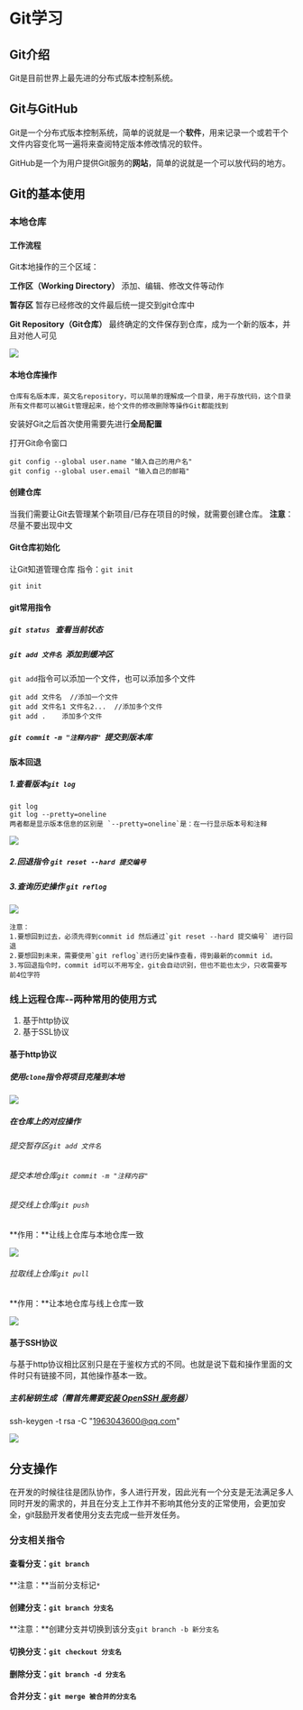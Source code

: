 # Git学习

## Git介绍

Git是目前世界上最先进的分布式版本控制系统。

## Git与GitHub

Git是一个分布式版本控制系统，简单的说就是一个**软件**，用来记录一个或若干个文件内容变化骂一遍将来查阅特定版本修改情况的软件。

GitHub是一个为用户提供Git服务的**网站**，简单的说就是一个可以放代码的地方。

## Git的基本使用

### 本地仓库

#### 工作流程

Git本地操作的三个区域：

**工作区（Working Directory）**
添加、编辑、修改文件等动作

**暂存区**
暂存已经修改的文件最后统一提交到git仓库中

**Git Repository（Git仓库）**
最终确定的文件保存到仓库，成为一个新的版本，并且对他人可见

![](https://raw.githubusercontent.com/qingyunlyp/picstore/master/img/202210121118741.jpg#crop=0&crop=0&crop=1&crop=1&id=HBqiC&originHeight=840&originWidth=1250&originalType=binary&ratio=1&rotation=0&showTitle=false&status=done&style=none&title=)

#### 本地仓库操作
`仓库有名版本库，英文名repository，可以简单的理解成一个目录，用于存放代码，这个目录所有文件都可以被Git管理起来，给个文件的修改删除等操作Git都能找到`

安装好Git之后首次使用需要先进行**全局配置**

打开Git命令窗口
```shell
git config --global user.name "输入自己的用户名"
git config --global user.email "输入自己的邮箱"
```

#### 创建仓库
当我们需要让Git去管理某个新项目/已存在项目的时候，就需要创建仓库。
**注意**：尽量不要出现中文

#### Git仓库初始化
让Git知道管理仓库
指令：`git init`
```shell
git init
```

#### git常用指令

##### `git status`   查看当前状态

##### `git add 文件名`  添加到缓冲区

`git add`指令可以添加一个文件，也可以添加多个文件

```shell
git add 文件名  //添加一个文件
git add 文件名1 文件名2...  //添加多个文件
git add .    添加多个文件
```

##### `git commit -m "注释内容"`  提交到版本库

#### 版本回退

##### 1.查看版本`git log`

```shell
git log   
git log --pretty=oneline
两者都是显示版本信息的区别是 `--pretty=oneline`是：在一行显示版本号和注释
```

![](https://raw.githubusercontent.com/qingyunlyp/picstore/master/img/202210131610988.png#crop=0&crop=0&crop=1&crop=1&id=kfGGl&originHeight=363&originWidth=725&originalType=binary&ratio=1&rotation=0&showTitle=false&status=done&style=none&title=)

##### 2.回退指令 `git reset --hard 提交编号`

##### 3.查询历史操作 `git reflog`

![](https://raw.githubusercontent.com/qingyunlyp/picstore/master/img/202210131957280.png#crop=0&crop=0&crop=1&crop=1&id=kcWXO&originHeight=191&originWidth=743&originalType=binary&ratio=1&rotation=0&showTitle=false&status=done&style=none&title=)

```
注意：
1.要想回到过去，必须先得到commit id 然后通过`git reset --hard 提交编号` 进行回退
2.要想回到未来，需要使用`git reflog`进行历史操作查看，得到最新的commit id。
3.写回退指令时，commit id可以不用写全，git会自动识别，但也不能也太少，只收需要写前4位字符
```

### 线上远程仓库--两种常用的使用方式

1. 基于http协议
2. 基于SSL协议

#### 基于http协议

##### 使用`clone`指令将项目克隆到本地

![](https://raw.githubusercontent.com/qingyunlyp/picstore/master/img/202210132053516.png#crop=0&crop=0&crop=1&crop=1&id=jlGTk&originHeight=137&originWidth=592&originalType=binary&ratio=1&rotation=0&showTitle=false&status=done&style=none&title=)

##### 在仓库上的对应操作

###### 提交暂存区`git add 文件名`

###### 提交本地仓库`git commit -m "注释内容"`

###### 提交线上仓库`git push`

**作用：**让线上仓库与本地仓库一致

![](https://raw.githubusercontent.com/qingyunlyp/picstore/master/img/202210132108542.png#crop=0&crop=0&crop=1&crop=1&id=hLFVm&originHeight=181&originWidth=656&originalType=binary&ratio=1&rotation=0&showTitle=false&status=done&style=none&title=)

###### 拉取线上仓库`git pull`

**作用：**让本地仓库与线上仓库一致

![](https://raw.githubusercontent.com/qingyunlyp/picstore/master/img/202210132109993.png#crop=0&crop=0&crop=1&crop=1&id=kEiEA&originHeight=117&originWidth=829&originalType=binary&ratio=1&rotation=0&showTitle=false&status=done&style=none&title=)

#### 基于SSH协议
与基于http协议相比区别只是在于鉴权方式的不同。也就是说下载和操作里面的文件时只有链接不同，其他操作基本一致。

##### 主机秘钥生成（需首先需要[安装 OpenSSH 服务器](https://learn.microsoft.com/zh-cn/windows-server/administration/openssh/openssh_install_firstuse)）
ssh-keygen -t rsa -C "[1963043600@qq.com](mailto:1963043600@qq.com)"

![](https://raw.githubusercontent.com/qingyunlyp/picstore/master/img/202210141346948.png#crop=0&crop=0&crop=1&crop=1&id=cjdtn&originHeight=423&originWidth=658&originalType=binary&ratio=1&rotation=0&showTitle=false&status=done&style=none&title=)

## 分支操作

在开发的时候往往是团队协作，多人进行开发，因此光有一个分支是无法满足多人同时开发的需求的，并且在分支上工作并不影响其他分支的正常使用，会更加安全，git鼓励开发者使用分支去完成一些开发任务。

### 分支相关指令

#### 查看分支：`git branch`

**注意：**当前分支标记`*`

#### 创建分支：`git branch 分支名`

**注意：**创建分支并切换到该分支`git branch -b 新分支名`

#### 切换分支：`git checkout 分支名`

#### 删除分支：`git branch -d 分支名`

#### 合并分支：`git merge 被合并的分支名`
